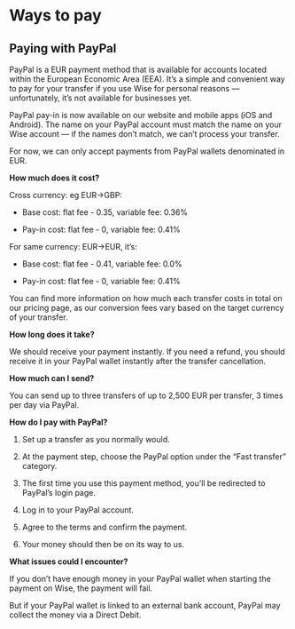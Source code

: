 # Ways to pay  
## Paying with PayPal  
PayPal is a EUR payment method that is available for accounts located within the European Economic Area (EEA). It’s a simple and convenient way to pay for your transfer if you use Wise for personal reasons — unfortunately, it’s not available for businesses yet.

PayPal pay-in is now available on our website and mobile apps (iOS and Android). The name on your PayPal account must match the name on your Wise account — if the names don’t match, we can’t process your transfer.

For now, we can only accept payments from PayPal wallets denominated in EUR.

 **How much does it cost?**

Cross currency: eg EUR->GBP:

  * Base cost: flat fee - 0.35, variable fee: 0.36%

  * Pay-in cost: flat fee - 0, variable fee: 0.41%




For same currency: EUR->EUR, it’s:

  * Base cost: flat fee - 0.41, variable fee: 0.0%

  * Pay-in cost: flat fee - 0, variable fee: 0.41%




You can find more information on how much each transfer costs in total on our pricing page, as our conversion fees vary based on the target currency of your transfer.

 **How long does it take?**

We should receive your payment instantly. If you need a refund, you should receive it in your PayPal wallet instantly after the transfer cancellation.

 **How much can I send?**

You can send up to three transfers of up to 2,500 EUR per transfer, 3 times per day via PayPal.

 **How do I pay with PayPal?**

  1. Set up a transfer as you normally would.

  2. At the payment step, choose the PayPal option under the “Fast transfer” category.

  3. The first time you use this payment method, you’ll be redirected to PayPal’s login page.

  4. Log in to your PayPal account.

  5. Agree to the terms and confirm the payment.

  6. Your money should then be on its way to us.




 **What issues could I encounter?**

If you don’t have enough money in your PayPal wallet when starting the payment on Wise, the payment will fail. 

But if your PayPal wallet is linked to an external bank account, PayPal may collect the money via a Direct Debit.